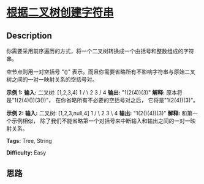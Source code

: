 # [根据二叉树创建字符串][title]

## Description

你需要采用前序遍历的方式，将一个二叉树转换成一个由括号和整数组成的字符串。

空节点则用一对空括号 "()" 表示。而且你需要省略所有不影响字符串与原始二叉树之间的一对一映射关系的空括号对。

**示例 1:**
            **输入:** 二叉树: [1,2,3,4]           1         /   \        2     3       /          4             **输出:** "1(2(4))(3)"        **解释:** 原本将是"1(2(4)())(3())"，    在你省略所有不必要的空括号对之后，    它将是"1(2(4))(3)"。    

**示例 2:**
            **输入:** 二叉树: [1,2,3,null,4]           1         /   \        2     3         \            4         **输出:** "1(2()(4))(3)"        **解释:** 和第一个示例相似，    除了我们不能省略第一个对括号来中断输入和输出之间的一对一映射关系。    


**Tags:** Tree, String

**Difficulty:** Easy

## 思路

[title]: https://leetcode-cn.com/problems/construct-string-from-binary-tree
